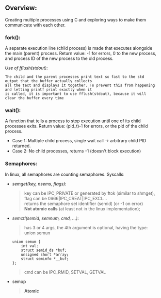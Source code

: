 ## Overview: 
Creating multiple processes using C and exploring ways to make them communicate with each other.

### fork(): 
A separate execution line (child process) is made that executes alongside the main (parent) process.
Return value: -1 for errors, 0 to the new process, and process ID of the new process to the old process.

*Use of fflush(stdout)*:
```
The child and the parent processes print text so fast to the std output that the buffer actually collects 
all the text and displays it together. To prevent this from happening and letting printf print exactly when it
is called, it is important to use fflush(stdout), because it will clear the buffer every time
```

### wait():
A function that tells a process to stop execution until one of its child processes exits.
Return value: (pid_t)-1 for errors, or the pid of the child process.
- Case 1: Multiple child process, single wait call -> arbitrary child PID returned.
- Case 2: No child processes, returns -1 (doesn't block execution)

### Semaphores:
In linux, all semaphores are counting semaphores.
Syscalls:
- *semget(key, nsems, flags)*:  
    > key can be IPC\_PRIVATE or generated by ftok (similar to shmget), flag can be 0666|IPC\_CREAT|IPC\_EXCL...  
    > returns the semaphore set identifier (semid) (or -1 on error)  
    > **Not atomic calls** (at least not in the linux implementation);  
- *semctl(semid, semnum, cmd, ...)*:  
    > has 3 or 4 args, the 4th argument is optional, having the type: union semun  
    ```
    union semun {  
        int val;  
        struct semid_ds *buf;  
        unsigned short *array;  
        struct seminfo *__buf;  
    };  
    ```
    > cmd can be IPC\_RMID, SETVAL, GETVAL 
- semop
    > **Atomic**
